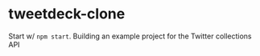 # tweetdeck-clone

Start w/ `npm start`. Building an example project for the Twitter collections API

